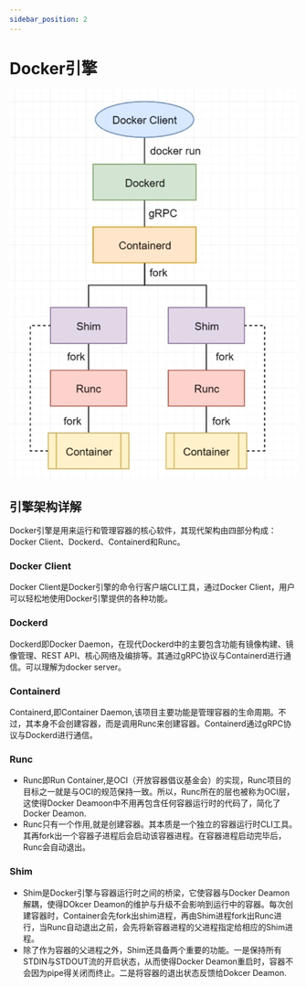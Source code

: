 ```yaml
---
sidebar_position: 2
---
```


# Docker引擎
![引擎架构图](1712899862803.jpg)
## 引擎架构详解
Docker引擎是用来运行和管理容器的核心软件，其现代架构由四部分构成：Docker Client、Dockerd、Containerd和Runc。
### Docker Client
Docker Client是Docker引擎的命令行客户端CLI工具，通过Docker Client，用户可以轻松地使用Docker引擎提供的各种功能。

### Dockerd
Dockerd即Docker Daemon，在现代Dockerd中的主要包含功能有镜像构建、镜像管理、REST API、核心网络及编排等。其通过gRPC协议与Containerd进行通信。可以理解为docker server。
### Containerd
Containerd,即Container Daemon,该项目主要功能是管理容器的生命周期。不过，其本身不会创建容器，而是调用Runc来创建容器。Containerd通过gRPC协议与Dockerd进行通信。
### Runc
+ Runc即Run Container,是OCI（开放容器倡议基金会）的实现，Runc项目的目标之一就是与OCI的规范保持一致。所以，Runc所在的层也被称为OCI层，这使得Docker Deamoon中不用再包含任何容器运行时的代码了，简化了Docker Deamon.
+ Runc只有一个作用,就是创建容器。其本质是一个独立的容器运行时CLI工具。其再fork出一个容器子进程后会启动该容器进程。在容器进程启动完毕后，Runc会自动退出。

### Shim
+ Shim是Docker引擎与容器运行时之间的桥梁，它使容器与Docker Deamon解耦，使得DOkcer Deamon的维护与升级不会影响到运行中的容器。每次创建容器时，Container会先fork出shim进程，再由Shim进程fork出Runc进行，当Runc自动退出之前，会先将新容器进程的父进程指定给相应的Shim进程。
+ 除了作为容器的父进程之外，Shim还具备两个重要的功能。一是保持所有STDIN与STDOUT流的开启状态，从而使得Docker Deamon重启时，容器不会因为pipe得关闭而终止。二是将容器的退出状态反馈给Dokcer Deamon.